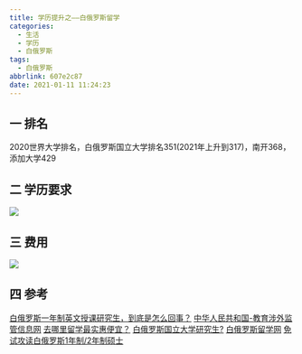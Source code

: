 ```yaml
---
title: 学历提升之——白俄罗斯留学
categories:
  - 生活
  - 学历
  - 白俄罗斯
tags:
  - 白俄罗斯
abbrlink: 607e2c87
date: 2021-01-11 11:24:23
---
```

## 一 排名

2020世界大学排名，白俄罗斯国立大学排名351(2021年上升到317)，南开368，添加大学429

<!--more-->
## 二 学历要求

![][1]
## 三 费用
![][2]

## 四 参考



[白俄罗斯一年制英文授课研究生，到底是怎么回事？][11]
[中华人民共和国-教育涉外监管信息网][12]
[去哪里留学最实惠便宜？][13]
[白俄罗斯国立大学研究生?][14]
[白俄罗斯留学网][15]
[免试攻读白俄罗斯1年制/2年制硕士][16]


[1]:https://cdn.jsdelivr.net/gh/PGzxc/CDN@master/blog-education/liuxue-baieluosi-xuli.png
[2]:https://cdn.jsdelivr.net/gh/PGzxc/CDN@master/blog-education/liuxue-baieluosi-feiyong.png

[11]:https://zhuanlan.zhihu.com/p/104441015?from=singlemessage
[12]:http://jsj.moe.gov.cn/
[13]:https://www.zhihu.com/question/49673104/answer/1097894356
[14]:https://www.zhihu.com/question/380253972
[15]:http://www.hibelarus.com/
[16]:https://www.jianshu.com/p/87a0c190c55d



